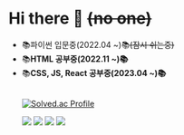 ### <h1>Hi there 👋 <del>(no one)</del></h1>
<ul>
  <li>📚파이썬 입문중(2022.04 ~)📚<del>(잠시 쉬는중)</del></li>
  <li>📚<b>HTML 공부중(2022.11 ~)📚</b></li>
  <li>📚<b>CSS, JS, React 공부중(2023.04 ~)📚</b></li>

<br>
  
[![Solved.ac Profile](http://mazassumnida.wtf/api/v2/generate_badge?boj=alck1012)](https://solved.ac/alck1012/)
  
<img src="https://img.shields.io/badge/HTML5-E34F26?style=flat-square&logo=HTML5&logoColor=white" />  <img src="https://img.shields.io/badge/CSS-1572B6?style=flat-square&logo=CSS3&logoColor=white" /> <img src="https://img.shields.io/badge/JavaScript-F7DF1E?style=flat-square&logo=JavaScript&logoColor=black" /> <img src="https://img.shields.io/badge/React-61DAFB?style=flat-square&logo=React&logoColor=white" /> 
  <!--
**SonSeolHui/SonSeolHui** is a ✨ _special_ ✨ repository because its `README.md` (this file) appears on your GitHub profile.


Here are some ideas to get you started:

- 🔭 I’m currently working on ...
- 🌱 I’m currently learning ...
- 👯 I’m looking to collaborate on ...
- 🤔 I’m looking for help with ...
- 💬 Ask me about ...
- 📫 How to reach me: ...
- 😄 Pronouns: ...
- ⚡ Fun fact: ...
-->
